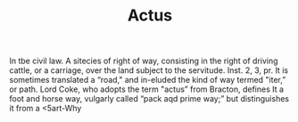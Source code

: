 ---
title: Actus
letter: A
permalink: "/definitions/actus.html"
body: In tbe civil law. A sitecies of right of way, consisting in the right of driving
  cattle, or a carriage, over the land subject to the servitude. Inst. 2, 3, pr. It
  is sometimes translated a “road," and in-eluded the kind of way termed "iter,” or
  path. Lord Coke, who adopts the term "actus” from Bracton, defines It a foot and
  horse way, vulgarly called “pack aqd prime way;” but distinguishes it from a <5art-Why
published_at: '2018-07-07'
layout: post
---
